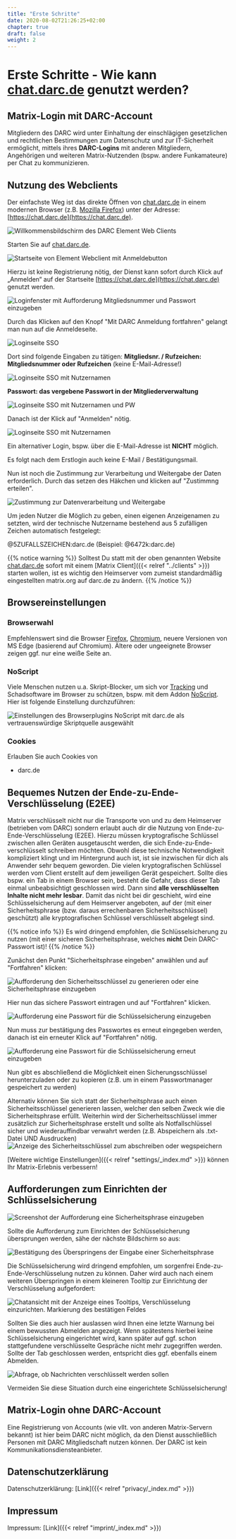 ```yaml
---
title: "Erste Schritte"
date: 2020-08-02T21:26:25+02:00
chapter: true
draft: false
weight: 2
---
```


# Erste Schritte - Wie kann [chat.darc.de](https://chat.darc.de) genutzt werden?

## Matrix-Login mit DARC-Account

Mitgliedern des DARC wird unter Einhaltung der einschlägigen gesetzlichen und rechtlichen Bestimmungen zum Datenschutz und zur IT-Sicherheit ermöglicht, mittels ihres **DARC-Logins** mit anderen Mitgliedern, Angehörigen und weiteren Matrix-Nutzenden (bspw. andere Funkamateure) per Chat zu kommunizieren.


## Nutzung des Webclients

Der einfachste Weg ist das direkte Öffnen von [chat.darc.de](https://chat.darc.de) in einem modernen Browser (z.B. [Mozilla Firefox](https://www.mozilla.org/de/firefox/)) unter der Adresse: [https://chat.darc.de](https://chat.darc.de).

![Willkommensbildschirm des DARC Element Web Clients](/images/01_Welcome_de.png)

Starten Sie auf [chat.darc.de](https://chat.darc.de).

![Startseite von Element Webclient mit Anmeldebutton](/images/01_Login_de.png)

Hierzu ist keine Registrierung nötig, der Dienst kann sofort durch Klick auf „Anmelden“ auf der Startseite [https://chat.darc.de](https://chat.darc.de) genutzt werden.

![Loginfenster mit Aufforderung Mitgliedsnummer und Passwort einzugeben](/images/02_Login1_de.png)

Durch das Klicken auf den Knopf "Mit DARC Anmeldung fortfahren" gelangt man nun auf die Anmeldeseite.

![Loginseite SSO](/images/01_sso_page_1.png)

Dort sind folgende Eingaben zu tätigen:
**Mitgliedsnr. / Rufzeichen: Mitgliedsnummer oder Rufzeichen**  (keine E-Mail-Adresse!)

![Loginseite SSO mit Nutzernamen](/images/01_sso_page_2.png)

**Passwort: das vergebene Passwort in der Mitgliederverwaltung**

![Loginseite SSO mit Nutzernamen und PW](/images/01_sso_page_3.png)

Danach ist der Klick auf "Anmelden" nötig.

![Loginseite SSO mit Nutzernamen](/images/01_sso_page_4.png)

Ein alternativer Login, bspw. über die E-Mail-Adresse ist **NICHT** möglich.

Es folgt nach dem Erstlogin auch keine E-Mail / Bestätigungsmail.

Nun ist noch die Zustimmung zur Verarbeitung und Weitergabe der Daten erforderlich. Durch das setzen des Häkchen und klicken auf "Zustimmng erteilen".

![Zustimmung zur Datenverarbeitung und Weitergabe](/images/01_consent_page.png)

Um jeden Nutzer die Möglich zu geben, einen eigenen Anzeigenamen zu setzten, wird der technische Nutzername bestehend aus 5 zufälligen Zeichen automatisch festgelegt:

@5ZUFALLSZEICHEN:darc.de (Beispiel: @6472k:darc.de)

{{% notice warning %}}
Solltest Du statt mit der oben genannten Website [chat.darc.de](https://chat.darc.de) sofort mit einem [Matrix Client]({{< relref "../clients" >}}) starten wollen, ist es wichtig den Heimserver vom zumeist standardmäßig eingestellten matrix.org auf darc.de zu ändern.
{{% /notice %}}

## Browsereinstellungen

### Browserwahl

Empfehlenswert sind die Browser [Firefox](https://www.mozilla.org/de/firefox/new/), [Chromium](https://www.chromium.org/getting-involved/download-chromium), neuere Versionen von MS Edge (basierend auf Chromium). Ältere oder ungeeignete Browser zeigen ggf. nur eine weiße Seite an.

### NoScript

Viele Menschen nutzen u.a. Skript-Blocker, um sich vor [Tracking](https://tu-dresden.de/tu-dresden/newsportal/news/datenschutz-beim-website-tracking) und Schadsoftware im Browser zu schützen, bspw. mit dem Addon [NoScript](https://addons.mozilla.org/de/firefox/addon/noscript/). Hier ist folgende Einstellung durchzuführen:

![Einstellungen des Browserplugins NoScript mit darc.de als vertrauenswürdige Skriptquelle ausgewählt](/images/10_Sicherheit2_de.png)

### Cookies

Erlauben Sie auch Cookies von

- darc.de

## Bequemes Nutzen der Ende-zu-Ende-Verschlüsselung (E2EE)

Matrix verschlüsselt nicht nur die Transporte von und zu dem Heimserver (betrieben vom DARC) sondern erlaubt auch dir die Nutzung von Ende-zu-Ende-Verschlüsselung (E2EE). Hierzu müssen kryptografische Schlüssel zwischen allen Geräten ausgetauscht werden, die sich Ende-zu-Ende-verschlüsselt schreiben möchten. Obwohl diese technische Notwendigkeit kompliziert klingt und im Hintergrund auch ist, ist sie inzwischen für dich als Anwender sehr bequem geworden. Die vielen kryptografischen Schlüssel werden vom Client erstellt auf dem jeweiligen Gerät gespeichert. Sollte dies bspw. ein Tab in einem Browser sein, besteht die Gefahr, dass dieser Tab einmal unbeabsichtigt geschlossen wird. Dann sind **alle verschlüsselten Inhalte nicht mehr lesbar**. Damit das nicht bei dir geschieht, wird eine Schlüsselsicherung auf dem Heimserver angeboten, auf der (mit einer Sicherheitsphrase (bzw. daraus errechenbaren Sicherheitsschlüssel) geschützt) alle kryptografischen Schlüssel verschlüsselt abgelegt sind.

{{% notice info %}}
Es wird dringend empfohlen, die Schlüsselsicherung zu nutzen (mit einer sicheren Sicherheitsphrase, welches **nicht** Dein DARC-Passwort ist)!
{{% /notice %}}

Zunächst den Punkt "Sicherheitsphrase eingeben" anwählen und auf "Fortfahren" klicken:

![Aufforderung den Sicherheitsschlüssel zu generieren oder eine Sicherheitsphrase einzugeben](/images/11_Setup-Key_de.png)

Hier nun das sichere Passwort eintragen und auf "Fortfahren" klicken.

![Aufforderung eine Passwort für die Schlüsselsicherung einzugeben](/images/12_Enter-Key_de.png)

Nun muss zur bestätigung des Passwortes es erneut eingegeben werden, danach ist ein erneuter Klick auf "Fortfahren" nötig.

![Aufforderung eine Passwort für die Schlüsselsicherung erneut einzugeben](/images/12_Enter-Key2_de.png)

Nun gibt es abschließend die Möglichkeit einen Sicherungsschlüssel herunterzuladen oder zu kopieren (z.B. um in einem Passwortmanager gespeichert zu werden)

Alternativ können Sie sich statt der Sicherheitsphrase auch einen Sicherheitsschlüssel generieren lassen, welcher den selben Zweck wie die Sicherheitsphrase erfüllt. Weiterhin wird der Sicherheitsschlüssel immer zusätzlich zur Sicherheitsphrase erstellt und sollte als Notfallschlüssel sicher und wiederauffindbar verwahrt werden (z.B. Abspeichern als .txt-Datei UND Ausdrucken) 
![Anzeige des Sicherheitsschlüssel zum abschreiben oder wegspeichern](/images/13_Present-Key_de.png) 

[Weitere wichtige Einstellungen]({{< relref "settings/_index.md" >}}) können Ihr Matrix-Erlebnis verbessern!


## Aufforderungen zum Einrichten der Schlüsselsicherung

![Screenshot der Aufforderung eine Sicherheitsphrase einzugeben](/images/01_Restore-Session_de.png)

Sollte die Aufforderung zum Einrichten der Schlüsselsicherung übersprungen werden, sähe der nächste Bildschirm so aus:

![Bestätigung des Überspringens der Eingabe einer Sicherheitsphrase](/images/03_Cancel-Restore_de.png)

Die Schlüsselsicherung wird dringend empfohlen, um sorgenfrei Ende-zu-Ende-Verschlüsselung nutzen zu können. Daher wird auch nach einem weiteren Überspringen in einem kleineren Tooltip zur Einrichtung der Verschlüsselung aufgefordert:

![Chatansicht mit der Anzeige eines Tooltips, Verschlüsselung einzurichten. Markierung des bestätigen Feldes](/images/04_Notification_de.png)

Sollten Sie dies auch hier auslassen wird Ihnen eine letzte Warnung bei einem bewussten Abmelden angezeigt. Wenn spätestens hierbei keine Schlüsselsicherung eingerichtet wird, kann später auf ggf. schon stattgefundene verschlüsselte Gespräche nicht mehr zugegriffen werden. Sollte der Tab geschlossen werden, entspricht dies ggf. ebenfalls einem Abmelden.

![Abfrage, ob Nachrichten verschlüsselt werden sollen](/images/05_Logout-Notify_de.png)

Vermeiden Sie diese Situation durch eine eingerichtete Schlüsselsicherung!

## Matrix-Login ohne DARC-Account

Eine Registrierung von Accounts (wie vllt. von anderen Matrix-Servern bekannt) ist hier beim DARC nicht möglich, da den Dienst ausschließlich Personen mit DARC Mitgliedschaft nutzen können. Der DARC ist kein Kommunikationsdiensteanbieter.

## Datenschutzerklärung

Datenschutzerklärung: [Link]({{< relref "privacy/_index.md" >}})

## Impressum

Impressum: [Link]({{< relref "imprint/_index.md" >}})

